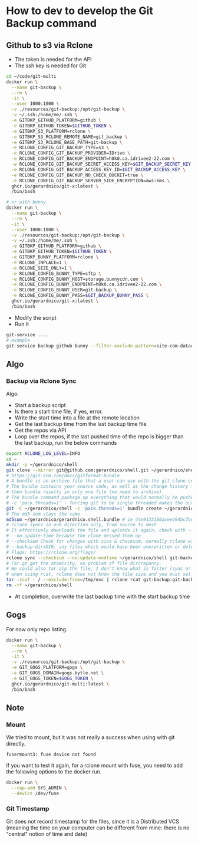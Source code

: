 # How to dev to develop the Git Backup command




## Github to s3 via Rclone

* The token is needed for the API
* The ssh key is needed for Git

```bash
cd ~/code/git-multi
docker run \
  --name git-backup \
  --rm \
  -it \
  --user 1000:1000 \
  -v ./resources/git-backup:/opt/git-backup \
  -v ~/.ssh:/home/me/.ssh \
  -e GITBKP_GITHUB_PLATFORM=github \
  -e GITBKP_GITHUB_TOKEN=$GITHUB_TOKEN \
  -e GITBKP_S3_PLATFORM=rclone \
  -e GITBKP_S3_RCLONE_REMOTE_NAME=git_backup \
  -e GITBKP_S3_RCLONE_BASE_PATH=git-backup \
  -e RCLONE_CONFIG_GIT_BACKUP_TYPE=s3 \
  -e RCLONE_CONFIG_GIT_BACKUP_PROVIDER=IDrive \
  -e RCLONE_CONFIG_GIT_BACKUP_ENDPOINT=h0k0.ca.idrivee2-22.com \
  -e RCLONE_CONFIG_GIT_BACKUP_SECRET_ACCESS_KEY=$GIT_BACKUP_SECRET_KEY \
  -e RCLONE_CONFIG_GIT_BACKUP_ACCESS_KEY_ID=$GIT_BACKUP_ACCESS_KEY \
  -e RCLONE_CONFIG_GIT_BACKUP_NO_CHECK_BUCKET=true \
  -e RCLONE_CONFIG_GIT_BACKUP_SERVER_SIDE_ENCRYPTION=aws:kms \
  ghcr.io/gerardnico/git-x:latest \
  /bin/bash

# or with bunny
docker run \
  --name git-backup \
  --rm \
  -it \
  --user 1000:1000 \
  -v ./resources/git-backup:/opt/git-backup \
  -v ~/.ssh:/home/me/.ssh \
  -e GITBKP_GITHUB_PLATFORM=github \
  -e GITBKP_GITHUB_TOKEN=$GITHUB_TOKEN \
  -e GITBKP_BUNNY_PLATFORM=rclone \
  -e RCLONE_INPLACE=1 \
  -e RCLONE_SIZE_ONLY=1 \
  -e RCLONE_CONFIG_BUNNY_TYPE=sftp \
  -e RCLONE_CONFIG_BUNNY_HOST=storage.bunnycdn.com \
  -e RCLONE_CONFIG_BUNNY_ENDPOINT=h0k0.ca.idrivee2-22.com \
  -e RCLONE_CONFIG_BUNNY_USER=git-backup \
  -e RCLONE_CONFIG_BUNNY_PASS=$GIT_BACKUP_BUNNY_PASS \
  ghcr.io/gerardnico/git-x:latest \
  /bin/bash
```
* Modify the script
* Run it
```bash
git-service ....
# example
git-service backup github bunny --filter-exclude-pattern=site-com-datacadamia
```



## Algo

### Backup via Rclone Sync

Algo:
* Start a backup script
* Is there a start time file, if yes, error.
* Write the start time into a file at the remote location
* Get the last backup time from the last backup time file
* Get the repos via API
* Loop over the repos, if the last pushed time of the repo is bigger than the last backup, run the below commands
```bash
export RCLONE_LOG_LEVEL=INFO
cd ~
mkdir -p ~/gerardnico/shell
git clone --mirror git@github.com:gerardnico/shell.git ~/gerardnico/shell
# https://git-scm.com/docs/gitformat-bundle
# A bundle is an archive file that a user can use with the git clone command to create a local repository.
# The bundle contains your source code, as well as the change history for the commits and branches that you reference during the bundle creation step 
# then bundle results in only one file (no need to archive)
# The bundle command package up everything that would normally be pushed over the wire with a git push
# -c 'pack.threads=1' - forcing git to be single threaded makes the output deterministic.
git -C ~/gerardnico/shell -c 'pack.threads=1' bundle create ~/gerardnico/gerardnico.shell.bundle --all
# The md5 sum stays the same
md5sum ~/gerardnico/gerardnico.shell.bundle # ie 44e9133160acee494bc7bdccd30441dd
# rclone syncs in one direction only, from source to dest
# It effectively downloads the file and uploads it again, check with --interactive
# --no-update-time because the clone messed them up
# --checksum Check for changes with size & checksum, normally rclone will look at modification time and size of files to see if they are equal. 
# --backup-dir=DIR: any files which would have been overwritten or deleted are moved in their original hierarchy into this directory
# Flags: https://rclone.org/flags/
rclone sync --checksum --no-update-modtime ~/gerardnico/shell git-backup:git-backup/gerardnico/shell
# Tar.gz get the atomicity, no problem of file discrepancy.
# We could also tar zip the file, I don't know what is faster (sync or tar zip)
# when using rcat, rclone does not know the file size and you must set the correct value.
tar -zcvf - / --exclude-from=/tmp/exc | rclone rcat git-backup:git-backup/data_date "+%Y-%m-%d_%H:%M:%S".tar.gz -v
rm -rf ~/gerardnico/shell
```
* At completion, overwrite the last backup time with the start backup time 



## Gogs

For now only repo listing.

```bash
docker run \
  --name git-backup \
  --rm \
  -it \
  -v ./resources/git-backup:/opt/git-backup \
  -e GIT_GOGS_PLATFORM=gogs \
  -e GIT_GOGS_DOMAIN=gogs.bytle.net \
  -e GIT_GOGS_TOKEN=$GOGS_TOKEN \
  ghcr.io/gerardnico/git-multi:latest \
  /bin/bash
```

## Note
### Mount

We tried to mount, but it was not really a success when using with git directly.
```
fusermount3: fuse device not found
```
If you want to test it again, for a rclone mount with fuse, you need to add the following options
to the docker run.
```bash
docker run \
  --cap-add SYS_ADMIN \
  --device /dev/fuse
```

### Git Timestamp

Git does not record timestamp for the files, since it is a Distributed VCS
(meaning the time on your computer can be different from mine: there is no "central" notion of time and date)